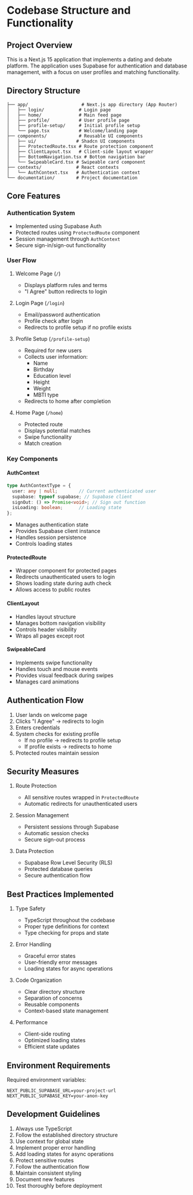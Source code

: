 # Codebase Structure and Functionality

## Project Overview
This is a Next.js 15 application that implements a dating and debate platform. The application uses Supabase for authentication and database management, with a focus on user profiles and matching functionality.

## Directory Structure

```
├── app/                    # Next.js app directory (App Router)
│   ├── login/             # Login page
│   ├── home/              # Main feed page
│   ├── profile/           # User profile page
│   ├── profile-setup/     # Initial profile setup
│   └── page.tsx           # Welcome/landing page
├── components/            # Reusable UI components
│   ├── ui/               # Shadcn UI components
│   ├── ProtectedRoute.tsx # Route protection component
│   ├── ClientLayout.tsx   # Client-side layout wrapper
│   ├── BottomNavigation.tsx # Bottom navigation bar
│   └── SwipeableCard.tsx # Swipeable card component
├── contexts/             # React contexts
│   └── AuthContext.tsx   # Authentication context
└── documentation/        # Project documentation
```

## Core Features

### Authentication System
- Implemented using Supabase Auth
- Protected routes using `ProtectedRoute` component
- Session management through `AuthContext`
- Secure sign-in/sign-out functionality

### User Flow
1. Welcome Page (`/`)
   - Displays platform rules and terms
   - "I Agree" button redirects to login

2. Login Page (`/login`)
   - Email/password authentication
   - Profile check after login
   - Redirects to profile setup if no profile exists

3. Profile Setup (`/profile-setup`)
   - Required for new users
   - Collects user information:
     - Name
     - Birthday
     - Education level
     - Height
     - Weight
     - MBTI type
   - Redirects to home after completion

4. Home Page (`/home`)
   - Protected route
   - Displays potential matches
   - Swipe functionality
   - Match creation

### Key Components

#### AuthContext
```typescript
type AuthContextType = {
  user: any | null;        // Current authenticated user
  supabase: typeof supabase; // Supabase client
  signOut: () => Promise<void>; // Sign out function
  isLoading: boolean;      // Loading state
};
```
- Manages authentication state
- Provides Supabase client instance
- Handles session persistence
- Controls loading states

#### ProtectedRoute
- Wrapper component for protected pages
- Redirects unauthenticated users to login
- Shows loading state during auth check
- Allows access to public routes

#### ClientLayout
- Handles layout structure
- Manages bottom navigation visibility
- Controls header visibility
- Wraps all pages except root

#### SwipeableCard
- Implements swipe functionality
- Handles touch and mouse events
- Provides visual feedback during swipes
- Manages card animations

## Authentication Flow

1. User lands on welcome page
2. Clicks "I Agree" → redirects to login
3. Enters credentials
4. System checks for existing profile
   - If no profile → redirects to profile setup
   - If profile exists → redirects to home
5. Protected routes maintain session

## Security Measures

1. Route Protection
   - All sensitive routes wrapped in `ProtectedRoute`
   - Automatic redirects for unauthenticated users

2. Session Management
   - Persistent sessions through Supabase
   - Automatic session checks
   - Secure sign-out process

3. Data Protection
   - Supabase Row Level Security (RLS)
   - Protected database queries
   - Secure authentication flow

## Best Practices Implemented

1. Type Safety
   - TypeScript throughout the codebase
   - Proper type definitions for context
   - Type checking for props and state

2. Error Handling
   - Graceful error states
   - User-friendly error messages
   - Loading states for async operations

3. Code Organization
   - Clear directory structure
   - Separation of concerns
   - Reusable components
   - Context-based state management

4. Performance
   - Client-side routing
   - Optimized loading states
   - Efficient state updates

## Environment Requirements

Required environment variables:
```env
NEXT_PUBLIC_SUPABASE_URL=your-project-url
NEXT_PUBLIC_SUPABASE_KEY=your-anon-key
```

## Development Guidelines

1. Always use TypeScript
2. Follow the established directory structure
3. Use context for global state
4. Implement proper error handling
5. Add loading states for async operations
6. Protect sensitive routes
7. Follow the authentication flow
8. Maintain consistent styling
9. Document new features
10. Test thoroughly before deployment 
